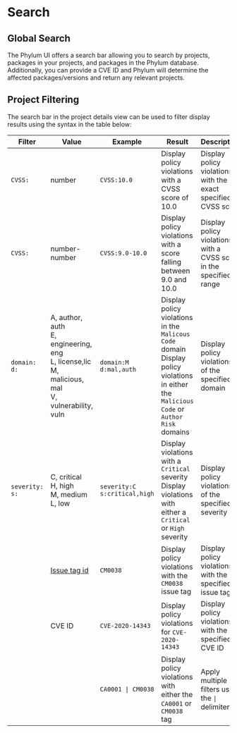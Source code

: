 # Search

## Global Search
The Phylum UI offers a search bar allowing you to search by projects, packages in your projects, and packages in the Phylum database. Additionally, you can provide a CVE ID and Phylum will determine the affected packages/versions and return any relevant projects.

## Project Filtering

The search bar in the project details view can be used to filter display results using the syntax in the table below:

| Filter | Value | Example | Result | Description |
| --- | --- | --- | --- | --- |
| `CVSS:` | number | `CVSS:10.0` | Display policy violations with a CVSS score of 10.0 | Display policy violations with the exact specified CVSS score |
| `CVSS:` | number-number | `CVSS:9.0-10.0` | Display policy violations with a score falling between 9.0 and 10.0 | Display policy violations with a CVSS score in the specified range |
| `domain:` <br> `d:`| A, author, auth <br> E, engineering, eng <br> L, license,lic <br> M, malicious, mal  <br> V, vulnerability, vuln | `domain:M` <br> `d:mal,auth` | Display policy violations in the `Malicous Code` domain <br> Display policy violations in either the `Malicious Code` or `Author Risk` domains | Display policy violations of the specified domain |
| `severity:`  <br> `s:` | C, critical <br> H, high <br> M, medium <br> L, low | `severity:C` <br> `s:critical,high` | Display violations with a `Critical` severity <br> Display violations with either a `Critical` or `High` severity | Display policy violations of the specified severity |
| | [Issue tag id] | `CM0038` | Display policy violations with the `CM0038` issue tag | Display policy violations with the specified issue tag id |
| | CVE ID | `CVE-2020-14343` | Display policy violations for `CVE-2020-14343` | Display policy violations with the specified CVE ID |
| | | `CA0001 \| CM0038` | Display policy violations with either the `CA0001` or `CM0038` tag | Apply multiple filters using the `\|` delimiter |

[Issue tag id]:https://docs.phylum.io/knowledge_base/issue_tags

